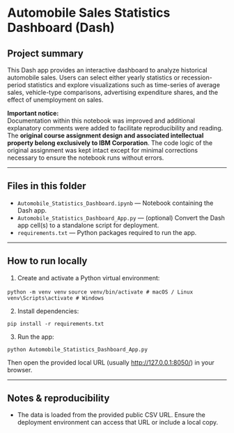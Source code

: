 # Automobile Sales Statistics Dashboard (Dash)

## Project summary
This Dash app provides an interactive dashboard to analyze historical automobile sales. Users can select either yearly statistics or recession-period statistics and explore visualizations such as time-series of average sales, vehicle-type comparisons, advertising expenditure shares, and the effect of unemployment on sales.

**Important notice:**  
Documentation within this notebook was improved and additional explanatory comments were added to facilitate reproducibility and reading. The **original course assignment design and associated intellectual property belong exclusively to IBM Corporation**. The code logic of the original assignment was kept intact except for minimal corrections necessary to ensure the notebook runs without errors.

---

## Files in this folder
- `Automobile_Statistics_Dashboard.ipynb` — Notebook containing the Dash app.  
- `Automobile_Statistics_Dashboard_App.py` — (optional) Convert the Dash app cell(s) to a standalone script for deployment.  
- `requirements.txt` — Python packages required to run the app.

---

## How to run locally
1. Create and activate a Python virtual environment:

`python -m venv venv`
`source venv/bin/activate # macOS / Linux`
`venv\Scripts\activate # Windows`

2. Install dependencies:

`pip install -r requirements.txt`

3. Run the app:

`python Automobile_Statistics_Dashboard_App.py`

Then open the provided local URL (usually http://127.0.0.1:8050/) in your browser.

---

## Notes & reproducibility
- The data is loaded from the provided public CSV URL. Ensure the deployment environment can access that URL or include a local copy.
